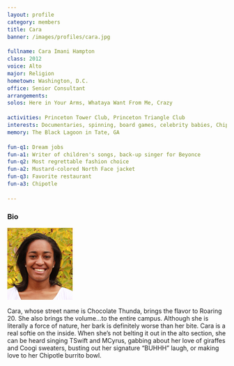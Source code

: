 ```yaml
---
layout: profile
category: members
title: Cara
banner: /images/profiles/cara.jpg

fullname: Cara Imani Hampton
class: 2012
voice: Alto
major: Religion
hometown: Washington, D.C.
office: Senior Consultant
arrangements: 
solos: Here in Your Arms, Whataya Want From Me, Crazy

activities: Princeton Tower Club, Princeton Triangle Club
interests: Documentaries, spinning, board games, celebrity babies, Chipotle
memory: The Black Lagoon in Tate, GA

fun-q1: Dream jobs
fun-a1: Writer of children's songs, back-up singer for Beyonce
fun-q2: Most regrettable fashion choice
fun-a2: Mustard-colored North Face jacket
fun-q3: Favorite restaurant
fun-a3: Chipotle

---
```


### Bio

![Cara](/images/members/current/cara.jpg)

Cara, whose street name is Chocolate Thunda, brings the flavor to
Roaring 20. She also brings the volume…to the entire campus. Although
she is literally a force of nature, her bark is definitely worse than
her bite. Cara is a real softie on the inside. When she’s not belting
it out in the alto section, she can be heard singing TSwift and
MCyrus, gabbing about her love of giraffes and Coogi sweaters, busting
out her signature “BUHHH” laugh, or making love to her Chipotle
burrito bowl.
